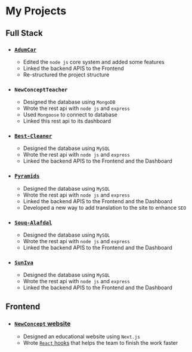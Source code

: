 # My Projects

## Full Stack
  * ### [`AdumCar`](https://adumcar.com/)
    * Edited the `node js` core system and added some features
    * Linked the backend APIS to the Frontend
    * Re-structured the project structure

  * ### `NewConceptTeacher`
    * Designed the database using `MongoDB`
    * Wrote the rest api with `node js` and `express`
    * Used `Mongoose` to connect to database
    * Linked this rest api to its dashboard

  * ### [`Best-Cleaner`](https://best-cleaner.com/)
    * Designed the database using `MySQL`
    * Wrote the rest api with `node js` and `express`
    * Linked the backend APIS to the Frontend and the Dashboard

  * ### [`Pyramids`](https://pyramidsagri.com/en/)
    * Designed the database using `MySQL`
    * Wrote the rest api with `node js` and `express`
    * Linked the backend APIS to the Frontend and the Dashboard
    * Developed a new way to add translation to the site to enhance `SEO`

  * ### [`Souq-Alafdal`](https://bsmeg.com/)
    * Designed the database using `MySQL`
    * Wrote the rest api with `node js` and `express`
    * Linked the backend APIS to the Frontend and the Dashboard

  * ### [`SunIva`](https://sunivaeg.com/)
    * Designed the database using `MySQL`
    * Wrote the rest api with `node js` and `express`
    * Linked the backend APIS to the Frontend and the Dashboard


## Frontend
  * ### [`NewConcept` website](https://newconcept.education/)
    * Designed an educational website using `Next.js`
    * Wrote [`React` hooks](https://github.com/MohammedElgohary/portfolio/tree/main/frmaeworks/react/hooks) that helps the team to finish the work faster


